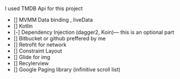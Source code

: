 I used TMDB Api for this project




- [] MVMM Data binding , liveData
- [] Kotlin 
- [-] Dependency Injection (dagger2, Koin)— this is an optional part
- [] Bitbucket or github preffered by me 
- [] Retrofit for network 
- [] Constraint Layout 
- [] Glide for img
- [] Recylerview 
- [] Google Paging library (infinitive scroll list) 

